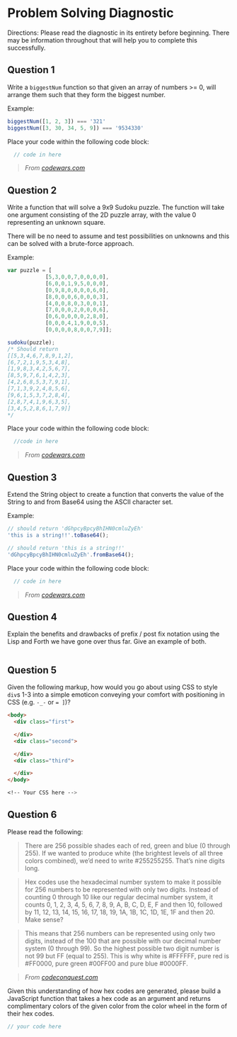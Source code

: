 # Problem Solving Diagnostic

Directions: Please read the diagnostic in its entirety before beginning. There may be information throughout that will help you to complete this successfully.

## Question 1

Write a `biggestNum` function so that given an array of numbers >= 0, will
arrange them such that they form the biggest number.

Example:

```javascript
biggestNum([1, 2, 3]) === '321'
biggestNum([3, 30, 34, 5, 9]) === '9534330'
```

Place your code within the following code block:

```javascript
  // code in here
```

> _From [codewars.com](http://www.codewars.com/)_

## Question 2

Write a function that will solve a 9x9 Sudoku puzzle. The function will take
one argument consisting of the 2D puzzle array, with the value 0 representing
an unknown square.

There will be no need to assume and test possibilities on unknowns and this can
be solved with a brute-force approach.

Example:

```javascript
var puzzle = [
            [5,3,0,0,7,0,0,0,0],
            [6,0,0,1,9,5,0,0,0],
            [0,9,8,0,0,0,0,6,0],
            [8,0,0,0,6,0,0,0,3],
            [4,0,0,8,0,3,0,0,1],
            [7,0,0,0,2,0,0,0,6],
            [0,6,0,0,0,0,2,8,0],
            [0,0,0,4,1,9,0,0,5],
            [0,0,0,0,8,0,0,7,9]];

sudoku(puzzle);
/* Should return
[[5,3,4,6,7,8,9,1,2],
[6,7,2,1,9,5,3,4,8],
[1,9,8,3,4,2,5,6,7],
[8,5,9,7,6,1,4,2,3],
[4,2,6,8,5,3,7,9,1],
[7,1,3,9,2,4,8,5,6],
[9,6,1,5,3,7,2,8,4],
[2,8,7,4,1,9,6,3,5],
[3,4,5,2,8,6,1,7,9]]
*/
```

Place your code within the following code block:

```javascript
  //code in here
```

> _From [codewars.com](http://www.codewars.com/)_

## Question 3

Extend the String object to create a function that converts the value of the
String to and from Base64 using the ASCII character set.

Example:

```javascript
// should return 'dGhpcyBpcyBhIHN0cmluZyEh'
'this is a string!!'.toBase64();

// should return 'this is a string!!'
'dGhpcyBpcyBhIHN0cmluZyEh'.fromBase64();
```

Place your code within the following code block:

```javascript
  // code in here
```

> _From [codewars.com](http://www.codewars.com/)_

## Question 4

Explain the benefits and drawbacks of prefix / post fix notation using the Lisp
and Forth we have gone over thus far. Give an example of both.

```bash

```

## Question 5

Given the following markup, how would you go about using CSS to style
`div`s 1-3 into a simple emoticon conveying your comfort with positioning in CSS
(e.g. `-_-` or `= ]`)?

```html
<body>
  <div class="first">

  </div>
  <div class="second">

  </div>
  <div class="third">

  </div>
</body>
```

```CSS
<!-- Your CSS here -->
```

## Question 6

Please read the following:

> There are 256 possible shades each of red, green and blue (0 through 255). If we wanted to produce white (the brightest levels of all three colors combined), we’d need to write #255255255. That’s nine digits long.

> Hex codes use the hexadecimal number system to make it possible for 256 numbers to be represented with only two digits. Instead of counting 0 through 10 like our regular decimal number system, it counts 0, 1, 2, 3, 4, 5, 6, 7, 8, 9, A, B, C, D, E, F and then 10, followed by 11, 12, 13, 14, 15, 16, 17, 18, 19, 1A, 1B, 1C, 1D, 1E, 1F and then 20. Make sense?

> This means that 256 numbers can be represented using only two digits, instead of the 100 that are possible with our decimal number system (0 through 99). So the highest possible two digit number is not 99 but FF (equal to 255). This is why white is #FFFFFF, pure red is #FF0000, pure green #00FF00 and pure blue #0000FF.

> _From [codeconquest.com](http://www.codeconquest.com/hex-color-codes/)_

Given this understanding of how hex codes are generated, please build a JavaScript function that takes a hex code as an argument and returns complimentary colors of the given color from the color wheel in the form of their hex codes.

```javascript
// your code here
```


<!--
Thanks for reading the diagnostic in its entirety.  If you're reading this,
happy April Fool's Day.  Delete this entire file and write a short explanation
of why it's important to read things carefully and in their entirety.

Bonus: Tell me how upset you are with me becuase you had to do this

Shhhh, don't tell your classmates...
 -->
